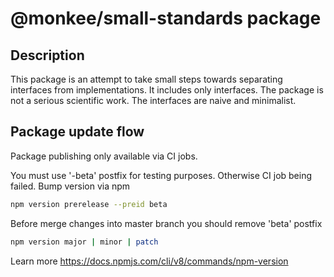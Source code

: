 # @monkee/small-standards package

## Description

This package is an attempt to take small steps towards separating interfaces from implementations. It includes only interfaces.
The package is not a serious scientific work. The interfaces are naive and minimalist.

## Package update flow

Package publishing only available via CI jobs.

You must use '-beta' postfix for testing purposes. Otherwise CI job being failed. Bump version via npm

```bash
npm version prerelease --preid beta
```

Before merge changes into master branch you should remove 'beta' postfix

```bash
npm version major | minor | patch
```

Learn more <https://docs.npmjs.com/cli/v8/commands/npm-version>

